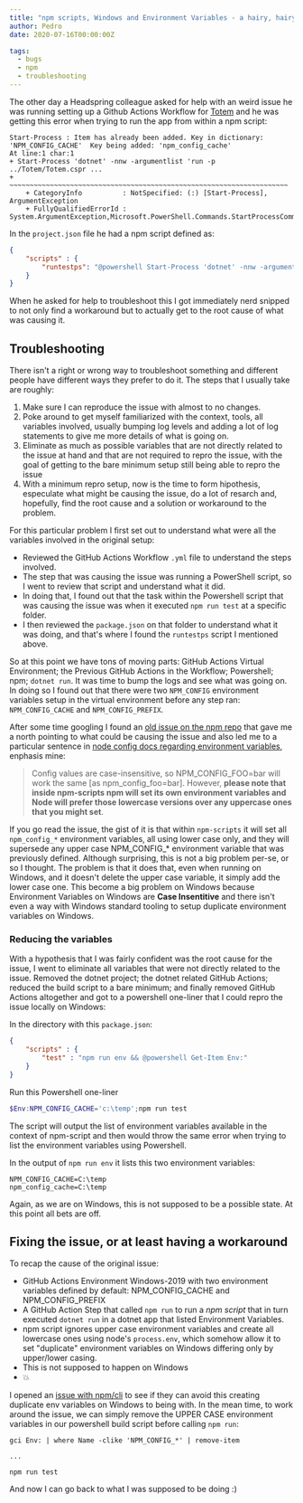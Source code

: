 ```yaml
---
title: "npm scripts, Windows and Environment Variables - a hairy, hairy yak"
author: Pedro
date: 2020-07-16T00:00:00Z

tags:
  - bugs
  - npm
  - troubleshooting
---
```


The other day a Headspring colleague asked for help with an weird issue he was running setting up a Github Actions Workflow for [Totem](https://github.com/headspringlabs/totem) and he was getting this error when trying to run the app from within a npm script:


```text
Start-Process : Item has already been added. Key in dictionary: 'NPM_CONFIG_CACHE'  Key being added: 'npm_config_cache'
At line:1 char:1
+ Start-Process 'dotnet' -nnw -argumentlist 'run -p ../Totem/Totem.cspr ...
+ ~~~~~~~~~~~~~~~~~~~~~~~~~~~~~~~~~~~~~~~~~~~~~~~~~~~~~~~~~~~~~~~~~~~~~
    + CategoryInfo          : NotSpecified: (:) [Start-Process], ArgumentException
    + FullyQualifiedErrorId : System.ArgumentException,Microsoft.PowerShell.Commands.StartProcessCommand
```

In the `project.json` file he had a npm script defined as:

```json
{ 
    "scripts" : {
        "runtestps": "@powershell Start-Process 'dotnet' -nnw -argumentlist 'run -p ../Totem/Totem.csproj --launch-profile \"Testing\" -v diag'"
    }
}
```

When he asked for help to troubleshoot this I got immediately nerd snipped to not only find a workaround but to actually get to the root cause of what was causing it.

## Troubleshooting 

There isn't a right or wrong way to troubleshoot something and different people have different ways they prefer to do it. The steps that I usually take are roughly:

1. Make sure I can reproduce the issue with almost to no changes.
2. Poke around to get myself familiarized with the context, tools, all variables involved, usually bumping log levels and adding a lot of log statements to give me more details of what is going on.
3. Eliminate as much as possible variables that are not directly related to the issue at hand and that are not required to repro the issue, with the goal of getting to the bare minimum setup still being able to repro the issue
4. With a minimum repro setup, now is the time to form hipothesis, especulate what might be causing the issue, do a lot of resarch and, hopefully, find the root cause and a solution or workaround to the problem.


For this particular problem I first set out to understand what were all the variables involved in the original setup:

- Reviewed the GitHub Actions Workflow `.yml` file to understand the steps involved.
- The step that was causing the issue was running a PowerShell script, so I went to review that script and understand what it did.
- In doing that, I found out that the task within the Powershell script that was causing the issue was when it executed `npm run test` at a specific folder.
- I then reviewed the `package.json` on that folder to understand what it was doing, and that's where I found the `runtestps` script I mentioned above.

So at this point we have tons of moving parts: GitHub Actions Virtual Environment; the Previous GitHub Actions in the Workflow; Powershell; npm; `dotnet run`.
It was time to bump the logs and see what was going on. In doing so I found out that there were two `NPM_CONFIG` environment variables setup in the virtual environment before any step ran: `NPM_CONFIG_CACHE` and `NPM_CONFIG_PREFIX`.

After some time googling I found an [old issue on the npm repo](https://github.com/npm/npm/issues/14528) that gave me a north pointing to what could be causing the issue and also led me to a particular sentence in [node config docs regarding environment variables](https://docs.npmjs.com/misc/config#environment-variables), enphasis mine:

> Config values are case-insensitive, so NPM_CONFIG_FOO=bar will work the same [as npm_config_foo=bar]. However, **please note that inside npm-scripts npm will set its own environment variables and Node will prefer those lowercase versions over any uppercase ones that you might set**.

If you go read the issue, the gist of it is that within `npm-scripts` it will set all `npm_config_*` environment variables, all using lower case only, and they will supersede any upper case NPM_CONFIG_* environment variable that was previously defined. Although surprising, this is not a big problem per-se, or so I thought. The problem is that it does that, even when running on Windows, and it doesn't delete the upper case variable, it simply add the lower case one. This become a big problem on Windows because Environment Variables on Windows are **Case Insentitive** and there isn't even a way with Windows standard tooling to setup duplicate environment variables on Windows.


### Reducing the variables

With a hypothesis that I was fairly confident was the root cause for the issue, I went to eliminate all variables that were not directly related to the issue. Removed the dotnet project; the dotnet related GitHub Actions; reduced the build script to a bare minimum; and finally removed GitHub Actions altogether and got to a powershell one-liner that I could repro the issue locally on Windows:

In the directory with this `package.json`:

```json
{
    "scripts" : {
        "test" : "npm run env && @powershell Get-Item Env:"
    }
}
```

Run this Powershell one-liner

```powershell
$Env:NPM_CONFIG_CACHE='c:\temp';npm run test
```

The script will output the list of environment variables available in the context of npm-script and then would throw the same error when trying to list the environment variables using Powershell.

In the output of `npm run env` it lists this two environment variables:

```text
NPM_CONFIG_CACHE=C:\temp
npm_config_cache=C:\temp
```

Again, as we are on Windows, this is not supposed to be a possible state. At this point all bets are off.

## Fixing the issue, or at least having a workaround 

To recap the cause of the original issue:

- GitHub Actions Environment Windows-2019 with two environment variables defined by default: NPM_CONFIG_CACHE and NPM_CONFIG_PREFIX
- A GitHub Action Step that called `npm run` to run a _npm script_ that in turn executed `dotnet run` in a dotnet app that listed Environment Variables.
- npm script ignores upper case environment variables and create all lowercase ones using node's `process.env`, which somehow allow it to set "duplicate" environment variables on Windows differing only by upper/lower casing.
- This is not supposed to happen on Windows
- :boom:

I opened an [issue with npm/cli](https://github.com/npm/cli/issues/1527) to see if they can avoid this creating duplicate env variables on Windows to being with. In the mean time, to work around the issue, we can simply remove the UPPER CASE environment variables in our powershell build script before calling `npm run`:

```text
gci Env: | where Name -clike 'NPM_CONFIG_*' | remove-item

...

npm run test
```

And now I can go back to what I was supposed to be doing :)